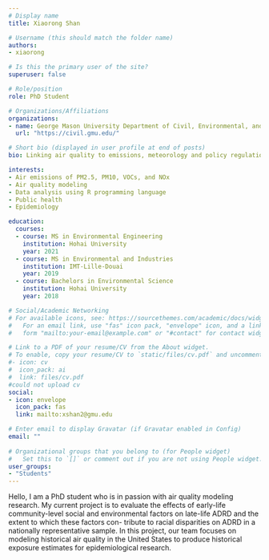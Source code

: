 ```yaml
---
# Display name
title: Xiaorong Shan

# Username (this should match the folder name)
authors:
- xiaorong

# Is this the primary user of the site?
superuser: false

# Role/position
role: PhD Student

# Organizations/Affiliations
organizations:
- name: George Mason University Department of Civil, Environmental, and Infrastructure Engineering
  url: "https://civil.gmu.edu/"

# Short bio (displayed in user profile at end of posts)
bio: Linking air quality to emissions, meteorology and policy regulations

interests:
- Air emissions of PM2.5, PM10, VOCs, and NOx
- Air quality modeling
- Data analysis using R programming language
- Public health
- Epidemiology

education:
  courses:
  - course: MS in Environmental Engineering
    institution: Hohai University
    year: 2021
  - course: MS in Environmental and Industries
    institution: IMT-Lille-Douai
    year: 2019
  - course: Bachelors in Environmental Science
    institution: Hohai University
    year: 2018

# Social/Academic Networking
# For available icons, see: https://sourcethemes.com/academic/docs/widgets/#icons
#   For an email link, use "fas" icon pack, "envelope" icon, and a link in the
#   form "mailto:your-email@example.com" or "#contact" for contact widget.

# Link to a PDF of your resume/CV from the About widget.
# To enable, copy your resume/CV to `static/files/cv.pdf` and uncomment the lines below.  
#- icon: cv
#  icon_pack: ai
#  link: files/cv.pdf
#could not upload cv
social:
- icon: envelope
  icon_pack: fas
  link: mailto:xshan2@gmu.edu

# Enter email to display Gravatar (if Gravatar enabled in Config)
email: ""
  
# Organizational groups that you belong to (for People widget)
#   Set this to `[]` or comment out if you are not using People widget.  
user_groups: 
- "Students"
---
```


Hello, I am a PhD student who is in passion with air quality modeling research. My current project is to evaluate the effects of early-life community-level social and environmental factors on late-life ADRD and the extent to which these factors con- tribute to racial disparities on ADRD in a nationally representative sample. In this project, our team focuses on modeling historical air quality in the United States to produce historical exposure estimates for epidemiological research. 

